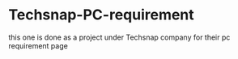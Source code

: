 # Techsnap-PC-requirement
this one is done as a project under Techsnap company for their pc requirement page
